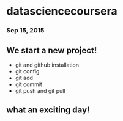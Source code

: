 # datasciencecoursera
### Sep 15, 2015
## We start a new project!
* git and github installation
* git config 
* git add
* git commit
* git push and git pull


## what an exciting day!
